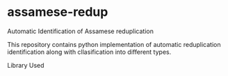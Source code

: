 # assamese-redup
Automatic Identification of Assamese reduplication

This repository contains python implementation of automatic reduplication identification along with cllasification into different types.

Library Used
